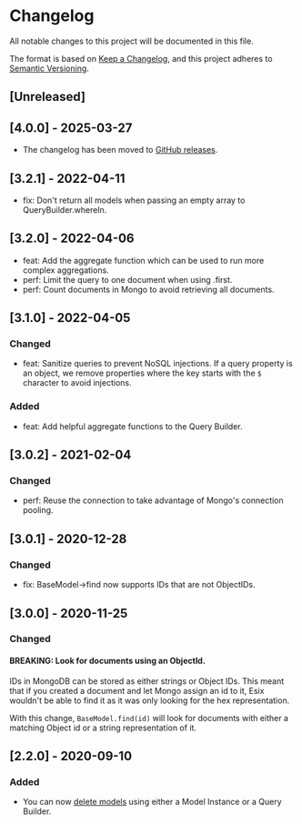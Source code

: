 # Changelog

All notable changes to this project will be documented in this file.

The format is based on [Keep a Changelog](https://keepachangelog.com/en/1.0.0/),
and this project adheres to
[Semantic Versioning](https://semver.org/spec/v2.0.0.html).

## [Unreleased]

## [4.0.0] - 2025-03-27

- The changelog has been moved to
  [GitHub releases](https://github.com/Artmann/esix/releases).

## [3.2.1] - 2022-04-11

- fix: Don't return all models when passing an empty array to
  QueryBuilder.whereIn.

## [3.2.0] - 2022-04-06

- feat: Add the aggregate function which can be used to run more complex
  aggregations.
- perf: Limit the query to one document when using .first.
- perf: Count documents in Mongo to avoid retrieving all documents.

## [3.1.0] - 2022-04-05

### Changed

- feat: Sanitize queries to prevent NoSQL injections. If a query property is an
  object, we remove properties where the key starts with the `$` character to
  avoid injections.

### Added

- feat: Add helpful aggregate functions to the Query Builder.

## [3.0.2] - 2021-02-04

### Changed

- perf: Reuse the connection to take advantage of Mongo's connection pooling.

## [3.0.1] - 2020-12-28

### Changed

- fix: BaseModel->find now supports IDs that are not ObjectIDs.

## [3.0.0] - 2020-11-25

### Changed

#### BREAKING: Look for documents using an ObjectId.

IDs in MongoDB can be stored as either strings or Object IDs. This meant that if
you created a document and let Mongo assign an id to it, Esix wouldn't be able
to find it as it was only looking for the hex representation.

With this change, `BaseModel.find(id)` will look for documents with either a
matching Object id or a string representation of it.

## [2.2.0] - 2020-09-10

### Added

- You can now [delete models](https://esix.netlify.app/deleting-models.html)
  using either a Model Instance or a Query Builder.
